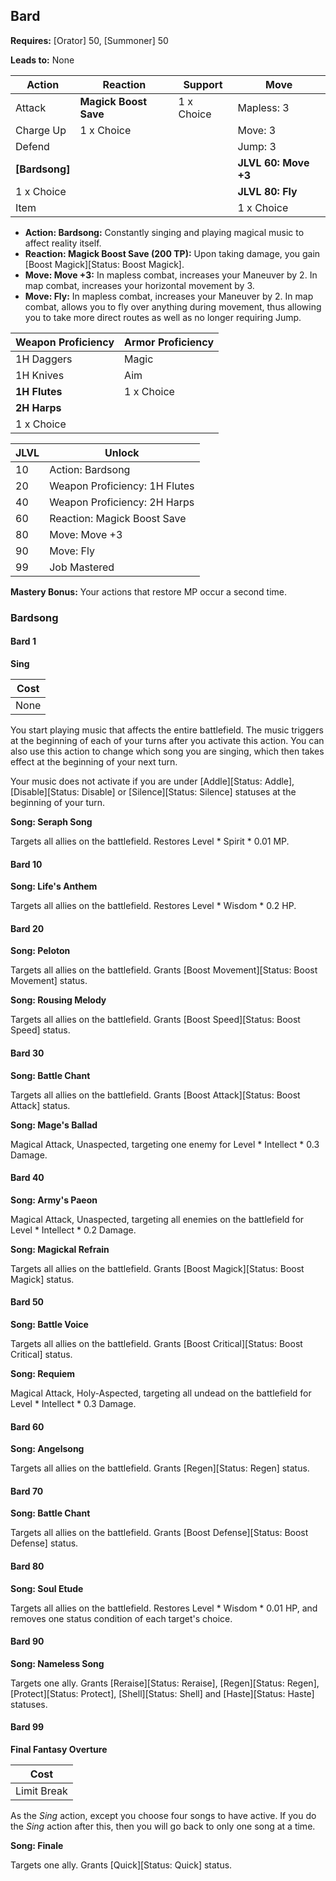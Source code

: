 ## Bard

**Requires:** [Orator] 50, [Summoner] 50

**Leads to:** None

| Action    | Reaction           | Support          | Move |
| ---       | ---                | ---              | ---  |
| Attack    | **Magick Boost Save** | 1 x Choice    | Mapless: 3
| Charge Up | 1 x Choice         |                  | Move: 3
| Defend    |                    |                  | Jump: 3
| **[Bardsong]** |               |                  | **JLVL 60: Move +3**
| 1 x Choice |                   |                  | **JLVL 80: Fly**
| Item      |                    |                  | 1 x Choice

- **Action: Bardsong:** Constantly singing and playing magical music to affect reality itself.
- **Reaction: Magick Boost Save (200 TP):** Upon taking damage, you gain [Boost Magick][Status: Boost Magick].
- **Move: Move +3:** In mapless combat, increases your Maneuver by 2. In map combat, increases your horizontal movement by 3.
- **Move: Fly:** In mapless combat, increases your Maneuver by 2. In map combat, allows you to fly over anything during movement, thus allowing you to take more direct routes as well as no longer requiring Jump.

| Weapon Proficiency | Armor Proficiency |
| ---                | ---               |
| 1H Daggers         | Magic
| 1H Knives          | Aim
| **1H Flutes**      | 1 x Choice
| **2H Harps**       |
| 1 x Choice         |

| JLVL | Unlock |
| ---  | ---    |
| 10 | Action: Bardsong
| 20 | Weapon Proficiency: 1H Flutes
| 40 | Weapon Proficiency: 2H Harps
| 60 | Reaction: Magick Boost Save
| 80 | Move: Move +3
| 90 | Move: Fly
| 99 | Job Mastered

**Mastery Bonus:** Your actions that restore MP occur a second time.

### Bardsong

#### Bard 1

**Sing**

| Cost |
| ---  |
| None |

You start playing music that affects the entire battlefield. The music triggers at the beginning of each of your turns after you activate this action. You can also use this action to change which song you are singing, which then takes effect at the beginning of your next turn.

Your music does not activate if you are under [Addle][Status: Addle], [Disable][Status: Disable] or [Silence][Status: Silence] statuses at the beginning of your turn.

**Song: Seraph Song**

Targets all allies on the battlefield. Restores Level * Spirit * 0.01 MP.

#### Bard 10

**Song: Life's Anthem**

Targets all allies on the battlefield. Restores Level * Wisdom * 0.2 HP.

#### Bard 20

**Song: Peloton**

Targets all allies on the battlefield. Grants [Boost Movement][Status: Boost Movement] status.

**Song: Rousing Melody**

Targets all allies on the battlefield. Grants [Boost Speed][Status: Boost Speed] status.

#### Bard 30

**Song: Battle Chant**

Targets all allies on the battlefield. Grants [Boost Attack][Status: Boost Attack] status.

**Song: Mage's Ballad**

Magical Attack, Unaspected, targeting one enemy for Level * Intellect * 0.3 Damage.

#### Bard 40

**Song: Army's Paeon**

Magical Attack, Unaspected, targeting all enemies on the battlefield for Level * Intellect * 0.2 Damage.

**Song: Magickal Refrain**

Targets all allies on the battlefield. Grants [Boost Magick][Status: Boost Magick] status.

#### Bard 50

**Song: Battle Voice**

Targets all allies on the battlefield. Grants [Boost Critical][Status: Boost Critical] status.

**Song: Requiem**

Magical Attack, Holy-Aspected, targeting all undead on the battlefield for Level * Intellect * 0.3 Damage.

#### Bard 60

**Song: Angelsong**

Targets all allies on the battlefield. Grants [Regen][Status: Regen] status.

#### Bard 70

**Song: Battle Chant**

Targets all allies on the battlefield. Grants [Boost Defense][Status: Boost Defense] status.

#### Bard 80

**Song: Soul Etude**

Targets all allies on the battlefield. Restores Level * Wisdom * 0.01 HP, and removes one status condition of each target's choice.

#### Bard 90

**Song: Nameless Song**

Targets one ally. Grants [Reraise][Status: Reraise], [Regen][Status: Regen], [Protect][Status: Protect], [Shell][Status: Shell] and [Haste][Status: Haste] statuses.

#### Bard 99

**Final Fantasy Overture**

| Cost |
| ---  |
| Limit Break |

As the _Sing_ action, except you choose four songs to have active. If you do the _Sing_ action after this, then you will go back to only one song at a time.

**Song: Finale**

Targets one ally. Grants [Quick][Status: Quick] status.
